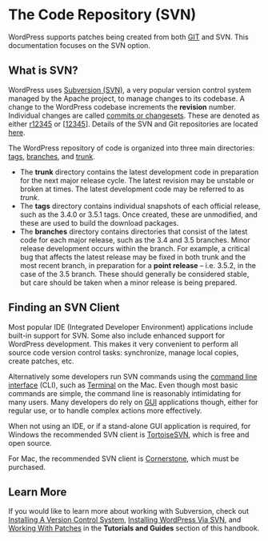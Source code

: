 # The Code Repository (SVN)

WordPress supports patches being created from both [GIT](https://make.wordpress.org/core/handbook/contribute/git/) and SVN. This documentation focuses on the SVN option.

## What is SVN?

WordPress uses [Subversion (SVN)](https://make.wordpress.org/core/glossary/#svn), a very popular version control system managed by the Apache project, to manage changes to its codebase. A change to the WordPress codebase increments the **revision** number. Individual changes are called [commits or changesets](https://make.wordpress.org/core/glossary/#commit-noun). These are denoted as either [r12345](https://core.trac.wordpress.org/changeset/12345) or \[[12345](https://core.trac.wordpress.org/changeset/12345)\]. Details of the SVN and Git repositories are located [here](https://make.wordpress.org/core/handbook/contribute/codebase/).

The WordPress repository of code is organized into three main directories: [tags](https://make.wordpress.org/core/glossary/#tag), [branches](https://make.wordpress.org/core/glossary/#branch), and [trunk](https://make.wordpress.org/core/glossary/#trunk).

*   The **trunk** directory contains the latest development code in preparation for the next major release cycle. The latest revision may be unstable or broken at times. The latest development code may be referred to as *trunk*.
*   The **tags** directory contains individual snapshots of each official release, such as the 3.4.0 or 3.5.1 tags. Once created, these are unmodified, and these are used to build the download packages.
*   The **branches** directory contains directories that consist of the latest code for each major release, such as the 3.4 and 3.5 branches. Minor release development occurs within the branch. For example, a critical bug that affects the latest release may be fixed in both trunk and the most recent branch, in preparation for a **point release** – i.e. 3.5.2, in the case of the 3.5 branch. These should generally be considered stable, but care should be taken when a minor release is being prepared.

## Finding an SVN Client

Most popular IDE (Integrated Developer Environment) applications include built-in support for SVN. Some also include enhanced support for WordPress development. This makes it very convenient to perform all source code version control tasks: synchronize, manage local copies, create patches, etc.

Alternatively some developers run SVN commands using the [command line interface](https://make.wordpress.org/core/glossary/#command-line-interface) (CLI), such as [Terminal](http://en.wikipedia.org/wiki/Terminal_\(OS_X\)) on the Mac. Even though most basic commands are simple, the command line is reasonably intimidating for many users. Many developers do rely on [GUI](http://en.wikipedia.org/wiki/GUI) applications though, either for regular use, or to handle complex actions more effectively.

When not using an IDE, or if a stand-alone GUI application is required, for Windows the recommended SVN client is [TortoiseSVN](http://tortoisesvn.net/), which is free and open source.

For Mac, the recommended SVN client is [Cornerstone](http://www.zennaware.com/cornerstone/), which must be purchased.

## Learn More

If you would like to learn more about working with Subversion, check out [Installing A Version Control System](https://make.wordpress.org/core/handbook/tutorials/installing-a-vcs/), [Installing WordPress Via SVN](https://make.wordpress.org/core/handbook/tutorials/installing-wordpress-locally/from-svn/), and [Working With Patches](https://make.wordpress.org/core/handbook/working-with-patches/) in the **Tutorials and Guides** section of this handbook.
